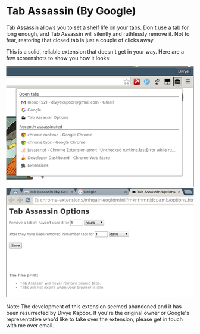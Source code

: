 Tab Assassin (By Google)
========================

Tab Assassin allows you to set a shelf life on your tabs. Don't use a tab for
long enough, and Tab Assassin will silently and ruthlessly remove it. Not to
fear, restoring that closed tab is just a couple of clicks away.

This is a solid, reliable extension that doesn't get in your way.
Here are a few screenshots to show you how it looks:

![Screenshot of menu](tabassassin/promotional/menu_screenshot_cropped.png)
![Screenshot of options](tabassassin/promotional/options_screenshot_cropped.png)

Note: The development of this extension seemed abandoned and it has been
resurrected by Divye Kapoor. If you're the original owner or Google's
representative who'd like to take over the extension, please get in touch with
me over email.

